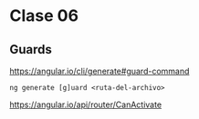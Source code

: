 # Clase 06

## Guards

https://angular.io/cli/generate#guard-command

`ng generate [g]uard <ruta-del-archivo>`

https://angular.io/api/router/CanActivate
